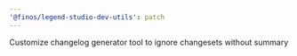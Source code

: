 ```yaml
---
'@finos/legend-studio-dev-utils': patch
---
```


Customize changelog generator tool to ignore changesets without summary
